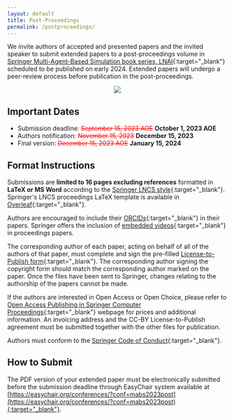 ```yaml
---
layout: default
title: Post-Proceedings
permalink: /postproceedings/
---
```


We invite authors of accepted and presented papers and the invited speaker to submit extended papers to a post-proceedings volume in [Springer Multi-Agent-Based Simulation book series, LNAI](https://link.springer.com/conference/mabs){:target="_blank"} scheduled to be published on early 2024. Extended papers will undergo a peer-review process before publication in the post-proceedings.

<p align="center">
  <img src="../assets/img/lnai-logo.png" />
</p>

## Important Dates
* Submission deadline: <span style="color:red">~~September 15, 2023 AOE~~</span> **October 1, 2023 AOE**
* Authors notification: <span style="color:red">~~November 15, 2023~~</span> **December 15, 2023**
* Final version: <span style="color:red">~~December 15, 2023 AOE~~</span> **January 15, 2024**

## Format Instructions
Submissions are **limited to 16 pages excluding references** formatted in **LaTeX or MS Word** according to the [Springer LNCS style](https://www.springer.com/gp/computer-science/lncs/conference-proceedings-guidelines){:target="_blank"}. Springer's LNCS proceedings LaTeX template is available in [Overleaf](https://www.overleaf.com/latex/templates/springer-lecture-notes-in-computer-science/kzwwpvhwnvfj#.WsdHOy5uZpg){:target="_blank"}.

Authors are encouraged to include their [ORCIDs](https://goo.gl/hbsa4D){:target="_blank"} in their papers. Springer offers the inclusion of [embedded videos](http://www.springer.com/gp/computer-science/lncs/embedded-videos/15066970){:target="_blank"} in proceedings papers.

The corresponding author of each paper, acting on behalf of all of the authors of that paper, must complete and sign the pre-filled [License-to-Publish form](../assets/file/MABS2023-PostProceeding-Agreement.docx){:target="_blank"}. The corresponding author signing the copyright form should match the corresponding author marked on the paper. Once the files have been sent to Springer, changes relating to the authorship of the papers cannot be made.

If the authors are interested in Open Access or Open Choice, please refer to [Open Access Publishing in Springer Computer Proceedings](https://www.springer.com/gp/computer-science/lncs/open-access-publishing-in-computer-proceedings){:target="_blank"} webpage for prices and additional information. An invoicing address and the CC-BY License-to-Publish agreement must be submitted together with the other files for publication.

Authors must conform to the [Springer Code of Conduct](https://www.springernature.com/gp/authors/book-authors-code-of-conduct){:target="_blank"}.

## How to Submit
The PDF version of your extended paper must be electronically submitted before the submission deadline through EasyChair system available at [https://easychair.org/conferences/?conf=mabs2023post](https://easychair.org/conferences/?conf=mabs2023post){:target="_blank"}.

<!-- Additionally, a single compressed file (.zip, .tar.gz, or .tgz) must be sent to the Proceedings Chairs using the email [mabs2023post@easychair.org](mailto:mabs2023post@easychair.org){:target="_blank"} by the submission deadline containing:
* a signed Copyright Form (**PDF format**). The pre-filled template can be downloaded [here](../assets/file/MABS2023-PostProceeding-Agreement.docx){:target="_blank"} below.
* the source files of the final version of your paper (**LaTeX or MS Word format**) -->
